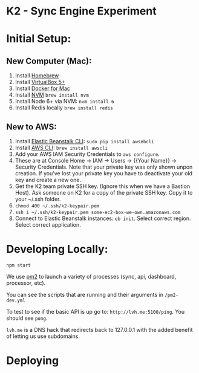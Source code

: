 # K2 - Sync Engine Experiment

# Initial Setup:

## New Computer (Mac):

1. Install [Homebrew](http://brew.sh/)
2. Install [VirtualBox 5+](https://www.virtualbox.org/wiki/Downloads)
3. Install [Docker for Mac](https://docs.docker.com/docker-for-mac/)
4. Install [NVM](https://github.com/creationix/nvm) `brew install nvm`
5. Install Node 6+ via NVM: `nvm install 6`
6. Install Redis locally `brew install redis`

## New to AWS:

1. Install [Elastic Beanstalk CLI](http://docs.aws.amazon.com/elasticbeanstalk/latest/dg/eb-cli3-install.html#eb-cli3-install-osx): `sudo pip install awsebcli`
2. Install [AWS CLI](https://aws.amazon.com/cli/): `brew install awscli`
  1. Add your AWS IAM Security Credentials to `aws configure`.
  1. These are at Console Home -> IAM -> Users -> {{Your Name}} -> Security
     Credentials. Note that your private key was only shown unpon creation. If
     you've lost your private key you have to deactivate your old key and
     create a new one.
3. Get the K2 team private SSH key. (Ignore this when we have a Bastion Host). Ask someone on K2 for a copy of the private SSH key. Copy it to your ~/.ssh folder.
  1. `chmod 400 ~/.ssh/k2-keypair.pem`
  1. `ssh i ~/.ssh/k2-keypair.pem some-ec2-box-we-own.amazonaws.com`
4. Connect to Elastic Beanstalk instances: `eb init`. Select correct region. Select correct application.

# Developing Locally:

```
npm start
```

We use [pm2](http://pm2.keymetrics.io/) to launch a variety of processes
(sync, api, dashboard, processor, etc).

You can see the scripts that are running and their arguments in
`/pm2-dev.yml`

To test to see if the basic API is up go to: `http://lvh.me:5100/ping`.  You
should see `pong`.

`lvh.me` is a DNS hack that redirects back to 127.0.0.1 with the added
benefit of letting us use subdomains.

# Deploying
